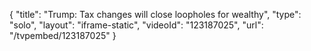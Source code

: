 {
    "title": "Trump: Tax changes will close loopholes for wealthy",
    "type": "solo",
    "layout": "iframe-static",
    "videoId": "123187025",
    "url": "\/tvpembed\/123187025"
}